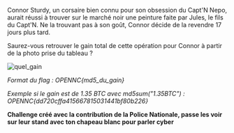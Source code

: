 
Connor Sturdy, un corsaire bien connu pour son obsession du Capt'N Nepo, aurait réussi à trouver sur le marché noir une peinture faite par Jules, le fils du Capt'N. Ne la trouvant pas à son goût, Connor décide de la revendre 17 jours plus tard.

Saurez-vous retrouver le gain total de cette opération pour Connor à partir de la photo prise du tableau ?

![quel_gain](../../../../attachements/quel_gain.png)

_Format du flag : OPENNC{md5_du_gain}_

_Exemple si le gain est de 1.35 BTC avec md5sum("1.35BTC") : OPENNC{dd720cffa415667815031441bf80b226}_

**Challenge créé avec la contribution de la Police Nationale, passe les voir sur leur stand avec ton chapeau blanc pour parler cyber**